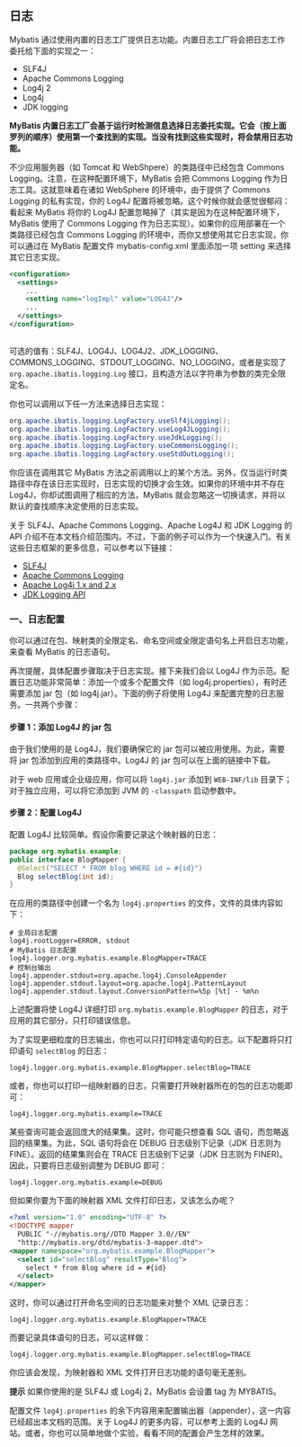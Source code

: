 ## 日志

Mybatis 通过使用内置的日志工厂提供日志功能。内置日志工厂将会把日志工作委托给下面的实现之一：

- SLF4J
- Apache Commons Logging
- Log4j 2
- Log4j
- JDK logging

**MyBatis 内置日志工厂会基于运行时检测信息选择日志委托实现。它会（按上面罗列的顺序）使用第一个查找到的实现。当没有找到这些实现时，将会禁用日志功能。**

不少应用服务器（如 Tomcat 和 WebShpere）的类路径中已经包含 Commons Logging。注意，在这种配置环境下，MyBatis 会把 Commons Logging 作为日志工具。这就意味着在诸如 WebSphere 的环境中，由于提供了 Commons Logging 的私有实现，你的 Log4J 配置将被忽略。这个时候你就会感觉很郁闷：看起来 MyBatis 将你的 Log4J 配置忽略掉了（其实是因为在这种配置环境下，MyBatis 使用了 Commons Logging 作为日志实现）。如果你的应用部署在一个类路径已经包含 Commons Logging 的环境中，而你又想使用其它日志实现，你可以通过在 MyBatis 配置文件 mybatis-config.xml 里面添加一项 setting 来选择其它日志实现。

```xml
<configuration>
  <settings>
    ...
    <setting name="logImpl" value="LOG4J"/>
    ...
  </settings>
</configuration>
      
```

可选的值有：SLF4J、LOG4J、LOG4J2、JDK_LOGGING、COMMONS_LOGGING、STDOUT_LOGGING、NO_LOGGING，或者是实现了 `org.apache.ibatis.logging.Log` 接口，且构造方法以字符串为参数的类完全限定名。

你也可以调用以下任一方法来选择日志实现：

```java
org.apache.ibatis.logging.LogFactory.useSlf4jLogging();
org.apache.ibatis.logging.LogFactory.useLog4JLogging();
org.apache.ibatis.logging.LogFactory.useJdkLogging();
org.apache.ibatis.logging.LogFactory.useCommonsLogging();
org.apache.ibatis.logging.LogFactory.useStdOutLogging();
```

你应该在调用其它 MyBatis 方法之前调用以上的某个方法。另外，仅当运行时类路径中存在该日志实现时，日志实现的切换才会生效。如果你的环境中并不存在 Log4J，你却试图调用了相应的方法，MyBatis 就会忽略这一切换请求，并将以默认的查找顺序决定使用的日志实现。

关于 SLF4J、Apache Commons Logging、Apache Log4J 和 JDK Logging 的 API 介绍不在本文档介绍范围内。不过，下面的例子可以作为一个快速入门。有关这些日志框架的更多信息，可以参考以下链接：

- [SLF4J](http://www.slf4j.org/)
- [Apache Commons Logging](http://commons.apache.org/logging)
- [Apache Log4j 1.x and 2.x](http://logging.apache.org/log4j/)
- [JDK Logging API](https://docs.oracle.com/javase/8/docs/technotes/guides/logging/overview.html)

### 一、日志配置

你可以通过在包、映射类的全限定名、命名空间或全限定语句名上开启日志功能，来查看 MyBatis 的日志语句。

再次提醒，具体配置步骤取决于日志实现。接下来我们会以 Log4J 作为示范。配置日志功能非常简单：添加一个或多个配置文件（如 log4j.properties），有时还需要添加 jar 包（如 log4j.jar）。下面的例子将使用 Log4J 来配置完整的日志服务。一共两个步骤：

#### 步骤 1：添加 Log4J 的 jar 包

由于我们使用的是 Log4J，我们要确保它的 jar 包可以被应用使用。为此，需要将 jar 包添加到应用的类路径中。Log4J 的 jar 包可以在上面的链接中下载。

对于 web 应用或企业级应用，你可以将 `log4j.jar` 添加到 `WEB-INF/lib` 目录下；对于独立应用，可以将它添加到 JVM 的 `-classpath` 启动参数中。

#### 步骤 2：配置 Log4J

配置 Log4J 比较简单。假设你需要记录这个映射器的日志：

```java
package org.mybatis.example;
public interface BlogMapper {
  @Select("SELECT * FROM blog WHERE id = #{id}")
  Blog selectBlog(int id);
}
```

在应用的类路径中创建一个名为 `log4j.properties` 的文件，文件的具体内容如下：

```properties
# 全局日志配置
log4j.rootLogger=ERROR, stdout
# MyBatis 日志配置
log4j.logger.org.mybatis.example.BlogMapper=TRACE
# 控制台输出
log4j.appender.stdout=org.apache.log4j.ConsoleAppender
log4j.appender.stdout.layout=org.apache.log4j.PatternLayout
log4j.appender.stdout.layout.ConversionPattern=%5p [%t] - %m%n
```

上述配置将使 Log4J 详细打印 `org.mybatis.example.BlogMapper` 的日志，对于应用的其它部分，只打印错误信息。

为了实现更细粒度的日志输出，你也可以只打印特定语句的日志。以下配置将只打印语句 `selectBlog` 的日志：

```properties
log4j.logger.org.mybatis.example.BlogMapper.selectBlog=TRACE
```

或者，你也可以打印一组映射器的日志，只需要打开映射器所在的包的日志功能即可：

```properties
log4j.logger.org.mybatis.example=TRACE
```

某些查询可能会返回庞大的结果集。这时，你可能只想查看 SQL 语句，而忽略返回的结果集。为此，SQL 语句将会在 DEBUG 日志级别下记录（JDK 日志则为 FINE）。返回的结果集则会在 TRACE 日志级别下记录（JDK 日志则为 FINER)。因此，只要将日志级别调整为 DEBUG 即可：

```properties
log4j.logger.org.mybatis.example=DEBUG
```

但如果你要为下面的映射器 XML 文件打印日志，又该怎么办呢？

```xml
<?xml version="1.0" encoding="UTF-8" ?>
<!DOCTYPE mapper
  PUBLIC "-//mybatis.org//DTD Mapper 3.0//EN"
  "http://mybatis.org/dtd/mybatis-3-mapper.dtd">
<mapper namespace="org.mybatis.example.BlogMapper">
  <select id="selectBlog" resultType="Blog">
    select * from Blog where id = #{id}
  </select>
</mapper>
```

这时，你可以通过打开命名空间的日志功能来对整个 XML 记录日志：

```properties
log4j.logger.org.mybatis.example.BlogMapper=TRACE
```

而要记录具体语句的日志，可以这样做：

```properties
log4j.logger.org.mybatis.example.BlogMapper.selectBlog=TRACE
```

你应该会发现，为映射器和 XML 文件打开日志功能的语句毫无差别。

**提示** 如果你使用的是 SLF4J 或 Log4j 2，MyBatis 会设置 tag 为 MYBATIS。

配置文件 `log4j.properties` 的余下内容用来配置输出器（appender），这一内容已经超出本文档的范围。关于 Log4J 的更多内容，可以参考上面的 Log4J 网站。或者，你也可以简单地做个实验，看看不同的配置会产生怎样的效果。